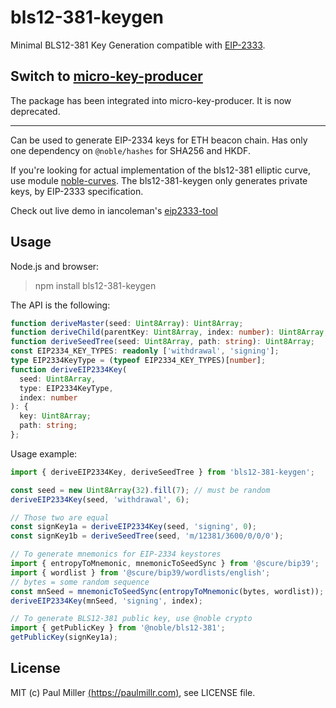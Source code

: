 # bls12-381-keygen

Minimal BLS12-381 Key Generation compatible with [EIP-2333](https://eips.ethereum.org/EIPS/eip-2333).

## Switch to [micro-key-producer](https://github.com/paulmillr/micro-key-producer)

The package has been integrated into micro-key-producer. It is now deprecated.

---

Can be used to generate EIP-2334 keys for ETH beacon chain. Has only one dependency on `@noble/hashes` for SHA256 and HKDF.

If you're looking for actual implementation of the bls12-381 elliptic curve,
use module [noble-curves](https://github.com/paulmillr/noble-curves).
The bls12-381-keygen only generates private keys, by EIP-2333 specification.

Check out live demo in iancoleman's [eip2333-tool](https://iancoleman.io/eip2333/)

## Usage

Node.js and browser:

> npm install bls12-381-keygen

The API is the following:

```typescript
function deriveMaster(seed: Uint8Array): Uint8Array;
function deriveChild(parentKey: Uint8Array, index: number): Uint8Array;
function deriveSeedTree(seed: Uint8Array, path: string): Uint8Array;
const EIP2334_KEY_TYPES: readonly ['withdrawal', 'signing'];
type EIP2334KeyType = (typeof EIP2334_KEY_TYPES)[number];
function deriveEIP2334Key(
  seed: Uint8Array,
  type: EIP2334KeyType,
  index: number
): {
  key: Uint8Array;
  path: string;
};
```

Usage example:

```ts
import { deriveEIP2334Key, deriveSeedTree } from 'bls12-381-keygen';

const seed = new Uint8Array(32).fill(7); // must be random
deriveEIP2334Key(seed, 'withdrawal', 6);

// Those two are equal
const signKey1a = deriveEIP2334Key(seed, 'signing', 0);
const signKey1b = deriveSeedTree(seed, 'm/12381/3600/0/0/0');

// To generate mnemonics for EIP-2334 keystores
import { entropyToMnemonic, mnemonicToSeedSync } from '@scure/bip39';
import { wordlist } from '@scure/bip39/wordlists/english';
// bytes = some random sequence
const mnSeed = mnemonicToSeedSync(entropyToMnemonic(bytes, wordlist));
deriveEIP2334Key(mnSeed, 'signing', index);

// To generate BLS12-381 public key, use @noble crypto
import { getPublicKey } from '@noble/bls12-381';
getPublicKey(signKey1a);
```

## License

MIT (c) Paul Miller [(https://paulmillr.com)](https://paulmillr.com), see LICENSE file.
